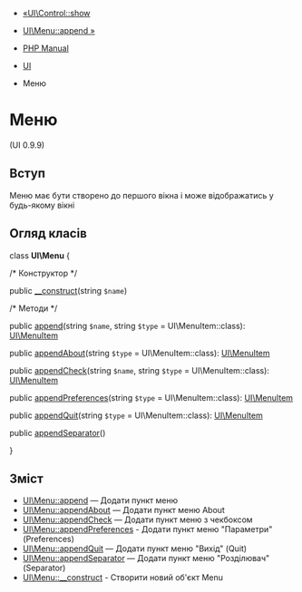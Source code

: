 - [«UI\Control::show](ui-control.show.md)
- [UI\Menu::append »](ui-menu.append.md)

- [PHP Manual](index.md)
- [UI](book.ui.md)
- Меню

# Меню

(UI 0.9.9)

## Вступ

Меню має бути створено до першого вікна і може відображатись у будь-якому
вікні

## Огляд класів

class **UI\Menu** {

/\* Конструктор \*/

public [\_\_construct](ui-menu.construct.md)(string `$name`)

/\* Методи \*/

public [append](ui-menu.append.md)(string `$name`, string `$type` =
UI\MenuItem::class): [UI\MenuItem](class.ui-menuitem.md)

public [appendAbout](ui-menu.appendabout.md)(string `$type` =
UI\MenuItem::class): [UI\MenuItem](class.ui-menuitem.md)

public [appendCheck](ui-menu.appendcheck.md)(string `$name`, string
`$type` = UI\MenuItem::class): [UI\MenuItem](class.ui-menuitem.md)

public [appendPreferences](ui-menu.appendpreferences.md)(string
`$type` = UI\MenuItem::class): [UI\MenuItem](class.ui-menuitem.md)

public [appendQuit](ui-menu.appendquit.md)(string `$type` =
UI\MenuItem::class): [UI\MenuItem](class.ui-menuitem.md)

public [appendSeparator](ui-menu.appendseparator.md)()

}

## Зміст

- [UI\Menu::append](ui-menu.append.md) — Додати пункт меню
- [UI\Menu::appendAbout](ui-menu.appendabout.md) — Додати пункт
меню About
- [UI\Menu::appendCheck](ui-menu.appendcheck.md) — Додати пункт
меню з чекбоксом
- [UI\Menu::appendPreferences](ui-menu.appendpreferences.md) -
Додати пункт меню "Параметри" (Preferences)
- [UI\Menu::appendQuit](ui-menu.appendquit.md) — Додати пункт меню
"Вихід" (Quit)
- [UI\Menu::appendSeparator](ui-menu.appendseparator.md) — Додати
пункт меню "Розділювач" (Separator)
- [UI\Menu::\_\_construct](ui-menu.construct.md) - Створити новий
об'єкт Menu
